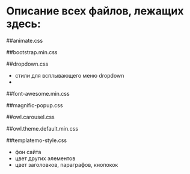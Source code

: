 # Описание всех файлов, лежащих здесь:
##animate.css

##bootstrap.min.css

##dropdown.css
- стили для всплывающего меню dropdown
- 

##font-awesome.min.css

##magnific-popup.css

##owl.carousel.css

##owl.theme.default.min.css

##templatemo-style.css
- фон сайта
- цвет других элементов
- цвет заголовков, параграфов, кнопокок
